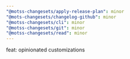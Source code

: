 ```yaml
---
"@motss-changesets/apply-release-plan": minor
"@mots-changesets/changelog-github": minor
"@motss-changesets/cli": minor
"@motss-changesets/git": minor
"@motss-changesets/read": minor
---
```


feat: opinionated customizations
